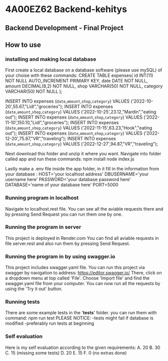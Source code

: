 # 4A00EZ62 Backend-kehitys

## Backend Development - Final Project

## How to use

### installing and making local database

First create a local database on a database software (please use mySQL) of your choise with these commands:
CREATE TABLE expenses(
id INT(11) NOT NULL AUTO_INCREMENT PRIMARY KEY,
date DATE NOT NULL,
amount DECIMAL(8,2) NOT NULL,
shop VARCHAR(50) NOT NULL,
category VARCHAR(50) NOT NULL
);

INSERT INTO expenses (`date`,`amount`,`shop`,`category`) VALUES ('2022-10-20',55.67,"Lidl","groceries");
INSERT INTO expenses (`date`,`amount`,`shop`,`category`) VALUES ('2022-10-25',23.12,"Mardin","eating out");
INSERT INTO expenses (`date`,`amount`,`shop`,`category`) VALUES ('2022-11-10',150.10,"Lidl","groceries");
INSERT INTO expenses (`date`,`amount`,`shop`,`category`) VALUES ('2022-11-15',63.23,"Hook","eating out");
INSERT INTO expenses (`date`,`amount`,`shop`,`category`) VALUES ('2022-12-20',75.87,"VR","traveling");
INSERT INTO expenses (`date`,`amount`,`shop`,`category`) VALUES ('2022-12-27',94.87,"VR","traveling");

Next download this folder and unzip it where you want.
Navigate into folder called app and run these commands:
npm install
node index.js

Lastly make a .env file inside the app folder, in it fill in the information from your database :
HOST='your localhost address'
DBUSERNAME='your username here'
PASSWORD='your database password here'
DATABASE='name of your database here'
PORT=5000

### Running program in localhost

Navigate to localhost.rest file. You can see all the aviable requests there and by pressing Send Request you can run them one by one.

### Running the program in server

This project is deployed in Render.com
You can find all aviable requests in file server.rest and also run them by pressing Send Request.

### Running the program in by using swagger.io

This project includes swagger.yaml file.
You can run this project via swagger by navigation to address: https://editor.swagger.io/
There, click on a dropdown menu at top called 'File'.
Choose 'Import file' and find the swagger.yaml file from your computer.
You can now run all the requests by using the 'Try it out' button.

### Running tests

There are some example tests in the '__tests__' folder.
you can run them with command: npm run test
PLEASE NOTICE:
-tests might fail if database is modified
-preferably run tests at beginning


### Self evaluation
Here is my self evaluation according to the given requirements:
A. 20
B. 30
C. 15 (missing some tests)
D. 20
E. 15
F. 0 (no extras done)